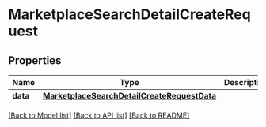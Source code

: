 # MarketplaceSearchDetailCreateRequest

## Properties
Name | Type | Description | Notes
------------ | ------------- | ------------- | -------------
**data** | [**MarketplaceSearchDetailCreateRequestData**](MarketplaceSearchDetailCreateRequestData.md) |  | 

[[Back to Model list]](../README.md#documentation-for-models) [[Back to API list]](../README.md#documentation-for-api-endpoints) [[Back to README]](../README.md)


